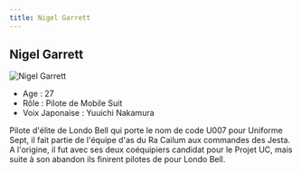 ```yaml
---
title: Nigel Garrett
---
```


Nigel Garrett
-------------


![Nigel Garrett](/images/stories/saga/unicorn/persos/nigel.jpg)
* Age : 27
* Rôle : Pilote de Mobile Suit
* Voix Japonaise : Yuuichi Nakamura

Pilote d'élite de Londo Bell qui porte le nom de code U007 pour Uniforme Sept, il fait partie de l'équipe d'as du Ra Cailum aux commandes des Jesta. A l'origine, il fut avec ses deux coéquipiers candidat pour le Projet UC, mais suite à son abandon ils finirent pilotes de pour Londo Bell.
